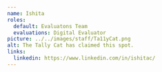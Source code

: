 ```yaml
---
name: Ishita
roles:
  default: Evaluatons Team
  evaluations: Digital Evaluator
picture: ../../images/staff/Ta11yCat.png
alt: The Tally Cat has claimed this spot.
links:
  linkedin: https://www.linkedin.com/in/ishitac/
---
```


